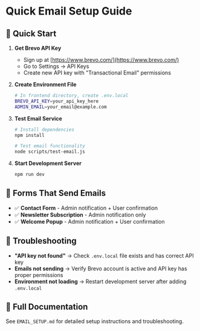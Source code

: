 # Quick Email Setup Guide

## 🚀 Quick Start

1. **Get Brevo API Key**
   - Sign up at [https://www.brevo.com/](https://www.brevo.com/)
   - Go to Settings → API Keys
   - Create new API key with "Transactional Email" permissions

2. **Create Environment File**
   ```bash
   # In frontend directory, create .env.local
   BREVO_API_KEY=your_api_key_here
   ADMIN_EMAIL=your_email@example.com
   ```

3. **Test Email Service**
   ```bash
   # Install dependencies
   npm install
   
   # Test email functionality
   node scripts/test-email.js
   ```

4. **Start Development Server**
   ```bash
   npm run dev
   ```

## 📧 Forms That Send Emails

- ✅ **Contact Form** - Admin notification + User confirmation
- ✅ **Newsletter Subscription** - Admin notification only  
- ✅ **Welcome Popup** - Admin notification + User confirmation

## 🔧 Troubleshooting

- **"API key not found"** → Check `.env.local` file exists and has correct API key
- **Emails not sending** → Verify Brevo account is active and API key has proper permissions
- **Environment not loading** → Restart development server after adding `.env.local`

## 📖 Full Documentation

See `EMAIL_SETUP.md` for detailed setup instructions and troubleshooting.

